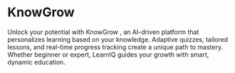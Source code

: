 # KnowGrow
Unlock your potential with KnowGrow , an AI-driven platform that personalizes learning based on your knowledge. Adaptive quizzes, tailored lessons, and real-time progress tracking create a unique path to mastery. Whether beginner or expert, LearnIQ guides your growth with smart, dynamic education.
